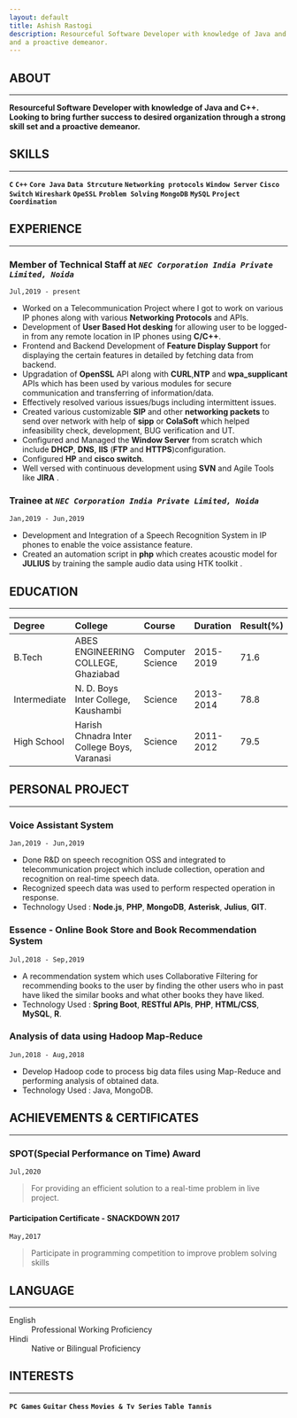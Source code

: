 ```yaml
---
layout: default
title: Ashish Rastogi
description: Resourceful Software Developer with knowledge of Java and C++. Looking to bring further success to desired organization through a strong skill set
and a proactive demeanor.
---
```


## ABOUT 
---
**Resourceful Software Developer with knowledge of Java and C++. Looking to bring further success to desired organization through a strong skill set
and a proactive demeanor.**

## SKILLS
---
**`C`** **`C++`** **`Core Java`** **`Data Strcuture`** **`Networking protocols`** **`Window Server`** **`Cisco Switch`** **`Wireshark`** **`OpeSSL`** **`Problem Solving`** **`MongoDB`** **`MySQL`** **`Project Coordination`**

## EXPERIENCE
---
### Member of Technical Staff at *`NEC Corporation India Private Limited, Noida`* 
`Jul,2019 - present`
 - Worked on a Telecommunication Project where I got to work on various IP phones along with various **Networking Protocols** and APIs.
 - Development of **User Based Hot desking** for allowing user to be logged-in from any remote location in IP phones using **C/C++**.
 - Frontend and Backend Development of **Feature Display Support** for displaying the certain features in detailed by fetching data from backend.
 - Upgradation of **OpenSSL** API along with **CURL**,**NTP** and **wpa_supplicant** APIs which has been used by various modules for secure communication and transferring of information/data.
 - Effectively resolved various issues/bugs including intermittent issues.
 - Created various customizable **SIP** and other **networking packets** to send over network with help of **sipp** or **ColaSoft** which helped infeasibility check, development, BUG verification and UT.
 - Configured and Managed the **Window Server** from scratch which include **DHCP**, **DNS**, **IIS** (**FTP** and **HTTPS**)configuration.
 - Configured **HP** and **cisco switch**.
 - Well versed with continuous development using **SVN** and Agile Tools like **JIRA** .

### Trainee at *`NEC Corporation India Private Limited, Noida`*
`Jan,2019 - Jun,2019`
 - Development and Integration of a Speech Recognition System in IP phones to enable the voice assistance feature.
 - Created an automation script in **php** which creates acoustic model for **JULIUS** by training the sample audio data using HTK toolkit .

## EDUCATION
---

| Degree        | College                                       | Course            | Duration      | Result(%) |
|:--------------|:----------------------------------------------|:------------------|:------------- |:----------|
|B.Tech         | ABES ENGINEERING COLLEGE, Ghaziabad           | Computer Science  | 2015-2019     | 71.6      |
|Intermediate   | N. D. Boys Inter College, Kaushambi           | Science           | 2013-2014     | 78.8      |
|High School    | Harish Chnadra Inter College Boys, Varanasi   | Science           | 2011-2012     | 79.5      |

## PERSONAL PROJECT
---
### Voice Assistant System
`Jan,2019 - Jun,2019`
 - Done R&D on speech recognition OSS and integrated to telecommunication project which include collection, operation and recognition on real-time speech data.
 - Recognized speech data was used to perform respected operation in response.
 - Technology Used : **Node.js**, **PHP**, **MongoDB**, **Asterisk**, **Julius**, **GIT**.

### Essence - Online Book Store and Book Recommendation System
`Jul,2018 - Sep,2019`
 - A recommendation system which uses Collaborative Filtering for recommending books to the user by finding the other users who in past have liked the similar books and what other books they have liked.
 - Technology Used : **Spring Boot**, **RESTful APIs**, **PHP**, **HTML/CSS**, **MySQL**, **R**.

### Analysis of data using Hadoop Map-Reduce
`Jun,2018 - Aug,2018`
 - Develop Hadoop code to process big data files using Map-Reduce and performing analysis of obtained data.
 - Technology Used : Java, MongoDB.
 
## ACHIEVEMENTS & CERTIFICATES
---
### SPOT(Special Performance on Time) Award
`Jul,2020`
> For providing an efficient solution to a real-time problem in live project.

#### Participation Certificate - SNACKDOWN 2017
`May,2017`
> Participate in programming competition to improve problem solving skills

## LANGUAGE
---
<dl>
<dt>English</dt>
<dd>Professional Working Proficiency</dd>
<dt>Hindi</dt>
<dd>Native or Bilingual Proficiency</dd>
</dl>

## INTERESTS
---
**`PC Games`** **`Guitar`** **`Chess`** **`Movies & Tv Series`** **`Table Tannis`**
